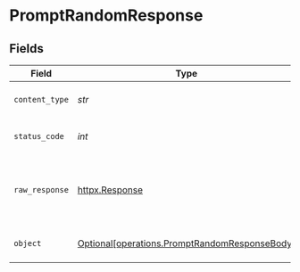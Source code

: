 # PromptRandomResponse


## Fields

| Field                                                                                                | Type                                                                                                 | Required                                                                                             | Description                                                                                          |
| ---------------------------------------------------------------------------------------------------- | ---------------------------------------------------------------------------------------------------- | ---------------------------------------------------------------------------------------------------- | ---------------------------------------------------------------------------------------------------- |
| `content_type`                                                                                       | *str*                                                                                                | :heavy_check_mark:                                                                                   | HTTP response content type for this operation                                                        |
| `status_code`                                                                                        | *int*                                                                                                | :heavy_check_mark:                                                                                   | HTTP response status code for this operation                                                         |
| `raw_response`                                                                                       | [httpx.Response](https://www.python-httpx.org/api/#response)                                         | :heavy_check_mark:                                                                                   | Raw HTTP response; suitable for custom response parsing                                              |
| `object`                                                                                             | [Optional[operations.PromptRandomResponseBody]](../../models/operations/promptrandomresponsebody.md) | :heavy_minus_sign:                                                                                   | Responses for POST /prompt/random                                                                    |